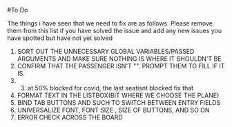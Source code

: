 #To Do

The things i have seen that we need to fix are as follows. Please remove them from this list if you have solved the issue 
and add any new issues you have spotted but have not yet solved

1. SORT OUT THE UNNECESSARY GLOBAL VARIABLES/PASSED ARGUMENTS AND MAKE SURE NOTHING IS WHERE IT SHOULDN'T BE
2. CONFIRM THAT THE PASSENGER ISN'T "". PROMPT THEM TO FILL IF IT IS.
3. 3. at 50% blocked for covid, the last seatisnt blocked fix that
4. FORMAT TEXT IN THE LISTBOX(BIT WHERE WE CHOOSE THE PLANE)
5. BIND TAB BUTTONS AND SUCH TO SWITCH BETWEEN ENTRY FIELDS
6. UNIVERSALIZE FONT, FONT SIZE , SIZE OF BUTTONS, AND SO ON
7. ERROR CHECK ACROSS THE BOARD
